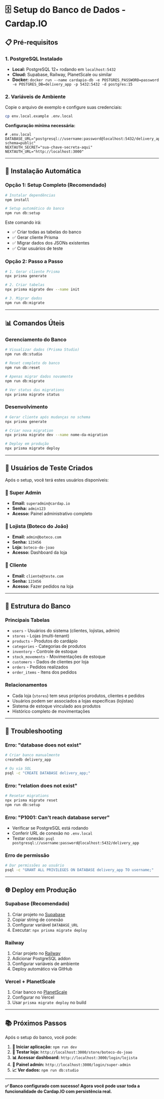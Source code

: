 # 🗄️ **Setup do Banco de Dados - Cardap.IO**

## 📋 **Pré-requisitos**

### 1. **PostgreSQL Instalado**
- **Local:** PostgreSQL 12+ rodando em `localhost:5432`
- **Cloud:** Supabase, Railway, PlanetScale ou similar
- **Docker:** `docker run --name cardapio-db -e POSTGRES_PASSWORD=password -e POSTGRES_DB=delivery_app -p 5432:5432 -d postgres:15`

### 2. **Variáveis de Ambiente**
Copie o arquivo de exemplo e configure suas credenciais:
```bash
cp env.local.example .env.local
```

**Configuração mínima necessária:**
```env
# .env.local
DATABASE_URL="postgresql://username:password@localhost:5432/delivery_app?schema=public"
NEXTAUTH_SECRET="sua-chave-secreta-aqui"
NEXTAUTH_URL="http://localhost:3000"
```

---

## 🚀 **Instalação Automática**

### **Opção 1: Setup Completo (Recomendado)**
```bash
# Instalar dependências
npm install

# Setup automático do banco
npm run db:setup
```

Este comando irá:
- ✅ Criar todas as tabelas do banco
- ✅ Gerar cliente Prisma
- ✅ Migrar dados dos JSONs existentes
- ✅ Criar usuários de teste

### **Opção 2: Passo a Passo**
```bash
# 1. Gerar cliente Prisma
npx prisma generate

# 2. Criar tabelas
npx prisma migrate dev --name init

# 3. Migrar dados
npm run db:migrate
```

---

## 📊 **Comandos Úteis**

### **Gerenciamento do Banco**
```bash
# Visualizar dados (Prisma Studio)
npm run db:studio

# Reset completo do banco
npm run db:reset

# Apenas migrar dados novamente
npm run db:migrate

# Ver status das migrations
npx prisma migrate status
```

### **Desenvolvimento**
```bash
# Gerar cliente após mudanças no schema
npx prisma generate

# Criar nova migration
npx prisma migrate dev --name nome-da-migration

# Deploy em produção
npx prisma migrate deploy
```

---

## 👤 **Usuários de Teste Criados**

Após o setup, você terá estes usuários disponíveis:

### **🔑 Super Admin**
- **Email:** `superadmin@cardap.io`
- **Senha:** `admin123`
- **Acesso:** Painel administrativo completo

### **🏪 Lojista (Boteco do João)**
- **Email:** `admin@boteco.com`
- **Senha:** `123456`
- **Loja:** `boteco-do-joao`
- **Acesso:** Dashboard da loja

### **👤 Cliente**
- **Email:** `cliente@teste.com`
- **Senha:** `123456`
- **Acesso:** Fazer pedidos na loja

---

## 📁 **Estrutura do Banco**

### **Principais Tabelas**
- `users` - Usuários do sistema (clientes, lojistas, admin)
- `stores` - Lojas (multi-tenant)
- `products` - Produtos do cardápio
- `categories` - Categorias de produtos
- `inventory` - Controle de estoque
- `stock_movements` - Movimentações de estoque
- `customers` - Dados de clientes por loja
- `orders` - Pedidos realizados
- `order_items` - Itens dos pedidos

### **Relacionamentos**
- Cada loja (`stores`) tem seus próprios produtos, clientes e pedidos
- Usuários podem ser associados a lojas específicas (lojistas)
- Sistema de estoque vinculado aos produtos
- Histórico completo de movimentações

---

## 🔧 **Troubleshooting**

### **Erro: "database does not exist"**
```bash
# Criar banco manualmente
createdb delivery_app

# Ou via SQL
psql -c "CREATE DATABASE delivery_app;"
```

### **Erro: "relation does not exist"**
```bash
# Resetar migrations
npx prisma migrate reset
npm run db:setup
```

### **Erro: "P1001: Can't reach database server"**
- Verificar se PostgreSQL está rodando
- Conferir URL de conexão no `.env.local`
- Testar conexão: `psql postgresql://username:password@localhost:5432/delivery_app`

### **Erro de permissão**
```bash
# Dar permissões ao usuário
psql -c "GRANT ALL PRIVILEGES ON DATABASE delivery_app TO username;"
```

---

## 🌐 **Deploy em Produção**

### **Supabase (Recomendado)**
1. Criar projeto no [Supabase](https://supabase.com)
2. Copiar string de conexão
3. Configurar variável `DATABASE_URL`
4. Executar: `npx prisma migrate deploy`

### **Railway**
1. Criar projeto no [Railway](https://railway.app)
2. Adicionar PostgreSQL addon
3. Configurar variáveis de ambiente
4. Deploy automático via GitHub

### **Vercel + PlanetScale**
1. Criar banco no [PlanetScale](https://planetscale.com)
2. Configurar no Vercel
3. Usar `prisma migrate deploy` no build

---

## 📚 **Próximos Passos**

Após o setup do banco, você pode:

1. **🚀 Iniciar aplicação:** `npm run dev`
2. **🏪 Testar loja:** `http://localhost:3000/store/boteco-do-joao`
3. **📊 Acessar dashboard:** `http://localhost:3000/login/lojista`
4. **👑 Painel admin:** `http://localhost:3000/login/super-admin`
5. **📈 Ver dados:** `npm run db:studio`

---

**✅ Banco configurado com sucesso! Agora você pode usar toda a funcionalidade do Cardap.IO com persistência real.**